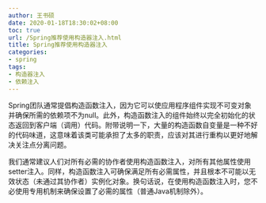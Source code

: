 ```yaml
---
author: 王书硕
date: 2020-01-18T18:30:02+08:00
toc: true
url: /Spring推荐使用构造器注入.html
title: Spring推荐使用构造器注入
categories:
- spring
tags:
- 构造器注入
- 依赖注入
---
```


Spring团队通常提倡构造函数注入，因为它可以使应用程序组件实现不可变对象并确保所需的依赖项不为null。此外，构造函数注入的组件始终以完全初始化的状态返回到客户端（调用）代码。附带说明一下，大量的构造函数自变量是一种不好的代码味道，这意味着该类可能承担了太多的职责，应该对其进行重构以更好地解决关注点分离问题。

我们通常建议人们对所有必需的协作者使用构造函数注入，对所有其他属性使用setter注入。同样，构造函数注入可确保满足所有必需属性，并且根本不可能以无效状态（未通过其协作者）实例化对象。换句话说，在使用构造函数注入时，您不必使用专用机制来确保设置了必需的属性（普通Java机制除外）。